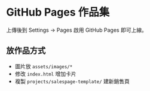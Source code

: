 # GitHub Pages 作品集

上傳後到 Settings → Pages 啟用 GitHub Pages 即可上線。

## 放作品方式

- 圖片放 `assets/images/*`
- 修改 `index.html` 增加卡片
- 複製 `projects/salespage-template/` 建新銷售頁
